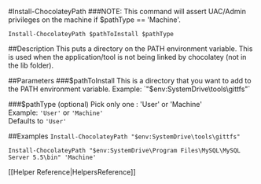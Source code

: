 #Install-ChocolateyPath
###NOTE: This command will assert UAC/Admin privileges on the machine if $pathType == 'Machine'.  
  
`Install-ChocolateyPath $pathToInstall $pathType`  
  
##Description
This puts a directory on the PATH environment variable. This is used when the application/tool is not being linked by chocolatey (not in the lib folder).  
  
##Parameters
###$pathToInstall
This is a directory that you want to add to the PATH environment variable.  
Example: `"$env:SystemDrive\tools\gittfs"`  
  
###$pathType (optional)
Pick only one : 'User' or 'Machine'  
Example: `'User'` or `'Machine'`  
Defaults to `'User'`
  
##Examples
`Install-ChocolateyPath "$env:SystemDrive\tools\gittfs"`  
  
`Install-ChocolateyPath "$env:SystemDrive\Program Files\MySQL\MySQL Server 5.5\bin" 'Machine'`  
  
[[Helper Reference|HelpersReference]]  